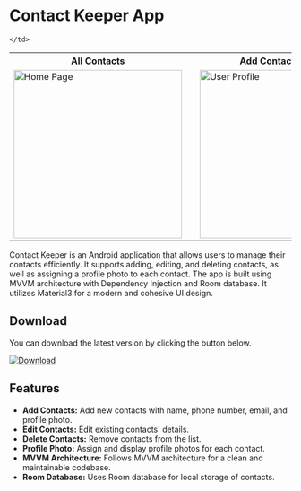 # Contact Keeper App

<table>
  <tr>
    <th>All Contacts</th>
    <th style="width: 50px;"></th> <!-- Empty cell for spacing -->
    <th>Add Contact Screen</th>
    <th style="width: 50px;"></th> <!-- Empty cell for spacing -->
   
  
  </tr>
  <tr>
    <td>
      <img src="https://github.com/user-attachments/assets/75143f56-e4af-49dc-b2c1-e451e4abbdc8" alt="Home Page" width="300">
    </td>
    <td></td>
    <td>
      <img src="https://github.com/user-attachments/assets/bd3d3a17-2700-4b66-9743-820049f418a5" alt="User Profile" width="300">
    </td>

    </td>
  </tr>
</table>

Contact Keeper is an Android application that allows users to manage their contacts efficiently. It supports adding, editing, and deleting contacts, as well as assigning a profile photo to each contact. The app is built using MVVM architecture with Dependency Injection and Room database. It utilizes Material3 for a modern and cohesive UI design.


## Download

 You can download the latest version by clicking the button below.

<a href="https://github.com/ArbabShaikh99/Contact-App" download>
  <img src="https://img.shields.io/badge/download-latest-blue" alt="Download">
</a>


## Features

- **Add Contacts:** Add new contacts with name, phone number, email, and profile photo.
- **Edit Contacts:** Edit existing contacts' details.
- **Delete Contacts:** Remove contacts from the list.
- **Profile Photo:** Assign and display profile photos for each contact.
- **MVVM Architecture:** Follows MVVM architecture for a clean and maintainable codebase.
- **Room Database:** Uses Room database for local storage of contacts.
